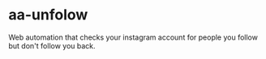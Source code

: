 # aa-unfolow
Web automation that checks your instagram account for people you follow but don't follow you back.
